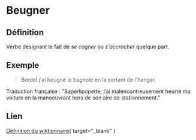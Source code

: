 # Beugner

## Définition

Verbe désignant le fait de _se cogner_ ou _s'accrocher_ quelque part.

## Exemple

> Bordel j'ai beugné la bagnole en la sortant de l'hangar.

Traduction française : "Saperlipopette, j’ai malencontreusement heurté ma voiture en la manoeuvrant hors de son aire de stationnement."

## Lien

[Définition du wiktionnaire](https://fr.wiktionary.org/wiki/beugner){ target="_blank" }
